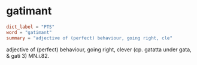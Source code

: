 # gatimant

``` toml
dict_label = "PTS"
word = "gatimant"
summary = "adjective of (perfect) behaviour, going right, cle"
```

adjective of (perfect) behaviour, going right, clever (cp. gatatta under gata, & gati 3) MN.i.82.

